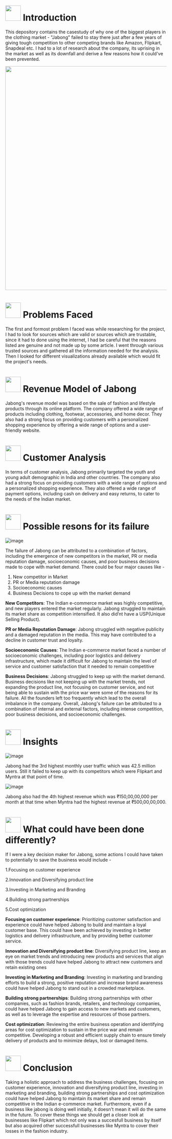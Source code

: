 #
# <img src="https://img.etimg.com/thumb/msid-53977463,width-650,height-488,imgsize-39195,,resizemode-75/.jpg" width="48" height="48"> **Introduction**

This depository contains the casestudy of why one of the biggest players in the clothing market - "Jabong" failed to stay there just after a few years of giving tough competition to other competing brands like Amazon, Flipkart, Snapdeal etc. I had to a lot of research about the company, its uprising in the market as well as its downfall and derive a few reasons how it could've been prevented.

<img src="https://mir-s3-cdn-cf.behance.net/project_modules/disp/c7b90a29674991.58ed14d369716.gif" width="1000" height="700">

# <img src="https://media.tenor.com/O3SstB9FDl8AAAAd/groot-problems.gif" width="48" height="48"> **Problems Faced**

The first and formost problem I faced was while researching for the project, I had to look for sources which are valid or sources which are trustable, since it had to done using the internet, I had be careful that the reasons listed are genuine and not made up by some article. I went through various trusted sources and gathered all the information needed for the analysis. Then I looked for different visualizations already available which would fit the project's needs.

# <img src="https://media.tenor.com/GTpcptu5S3YAAAAi/money-cash.gif" width="48" height="48"> **Revenue Model of Jabong**

Jabong's revenue model was based on the sale of fashion and lifestyle products through its online platform. The company offered a wide range of products including clothing, footwear, accessories, and home decor. They also had a strong focus on providing customers with a personalized shopping experience by offering a wide range of options and a user-friendly website.

# <img src="https://media.tenor.com/sIb0aX7ucb0AAAAi/carsome-customer-first.gif" width="48" height="48"> **Customer Analysis**

In terms of customer analysis, Jabong primarily targeted the youth and young adult demographic in India and other countries. The company also had a strong focus on providing customers with a wide range of options and a personalized shopping experience. They also offered a wide range of payment options, including cash on delivery and easy returns, to cater to the needs of the Indian market.


# <img src="https://media.tenor.com/33iojjaYpEMAAAAi/why-porque.gif" width="48" height="48"> **Possible resons for its failure**



![image](https://media.tenor.com/jDjvyXcYk8MAAAAd/why-me.gif)



The failure of Jabong can be attributed to a combination of factors, including the emergence of new competitors in the market, PR or media reputation damage, socioeconomic causes, and poor business decisions made to cope with market demand. There could be four major causes like -
   1. New competitor in Market
   2. PR or Media reputation damage
   3. Socioeconomic causes
   4. Business Decisions to cope up with the market demand

**New Competitors**: The Indian e-commerce market was highly competitive, and new players entered the market regularly. Jabong struggled to maintain its market share as competition intensified. It also did’nt have a USP(Unique Selling Product).

**PR or Media Reputation Damage**: Jabong struggled with negative publicity and a damaged reputation in the media. This may have contributed to a decline in customer trust and loyalty.

**Socioeconomic Causes**: The Indian e-commerce market faced a number of socioeconomic challenges, including poor logistics and delivery infrastructure, which made it difficult for Jabong to maintain the level of service and customer satisfaction that it needed to remain competitive

**Business Decisions**: Jabong struggled to keep up with the market demand. Business decisions like not keeping up with the market trends, not expanding the product line, not focusing on customer service, and not being able to sustain with the price war were some of the reasons for its failure. All the founders left too frequently which lead to the overall imbalance in the company. Overall, Jabong's failure can be attributed to a combination of internal and external factors, including intense competition, poor business decisions, and socioeconomic challenges.

# <img src="https://media.tenor.com/F7Y9A0SWAUcAAAAi/goal-circle.gif" width="48" height="48"> **Insights**

![image](https://user-images.githubusercontent.com/110715196/236038180-bb76a5f8-e967-4b52-a38c-5f9245f972e3.png)

Jabong had the 3rd highest monthly user traffic which was 42.5 million users. Still it failed to keep up with its competitors which were Flipkart and Myntra at that point of time.

![image](https://user-images.githubusercontent.com/110715196/236038444-59225ed9-5824-4bd4-a8f5-000d599d93eb.png)

Jabong also had the 4th highest revenue which was ₹150,00,00,000 per month at that time when Myntra had the highest revenue at ₹500,00,00,000.



# <img src="https://media.tenor.com/jiGDrimfDEgAAAAi/sports-sportsmanias.gif" width="48" height="48"> **What could have been done differently?**

If I were a key decision maker for Jabong, some actions I could have taken to potentially to save the business would  include -

  1.Focusing on customer experience

  2.Innovation and Diversifying product line

  3.Investing in Marketing and Branding

  4.Building strong partnerships

  5.Cost optimization
 
 
 
**Focusing on customer experience**: Prioritizing customer satisfaction and experience could have helped Jabong to build and maintain a loyal customer base. This could have been achieved by investing in better logistics and delivery infrastructure, and by providing better customer service.



**Innovation and Diversifying product line**: Diversifying product line, keep an eye on market trends and introducing new products and services that align with those trends could have helped Jabong to attract new customers and retain existing ones



**Investing in Marketing and Branding**: Investing in marketing and branding efforts to build a strong, positive reputation and increase brand awareness could have helped Jabong to stand out in a crowded marketplace.



**Building strong partnerships**: Building strong partnerships with other companies, such as fashion brands, retailers, and technology companies, could have helped Jabong to gain access to new markets and customers, as well as to leverage the expertise and resources of those partners.​



**Cost optimization**: Reviewing the entire business operation and identifying areas for cost optimization to sustain in the price war and remain competitive.
Developing a robust and efficient supply chain to ensure timely delivery of products and to minimize delays, lost or damaged items.



# <img src="https://media.tenor.com/F02KJwYr6yYAAAAM/conclusion-the-band-conclusion-bd.gif" width="48" height="48"> **Conclusion**

Taking a holistic approach to address the business challenges, focusing on customer experience, innovation and diversifying product line, investing in marketing and branding, building strong partnerships and cost optimization could have helped Jabong to maintain its market share and remain competitive in the Indian e-commerce market. 
Furthermore, even if a business like jabong is doing well initially, it doesn't mean it will do the same in the future. To cover these things we should get a closer look at businesses like Flipkart which not only was a succesfull business by itself but also acquired other successfull businesses like Myntra to cover their losses in the fashion industry.
